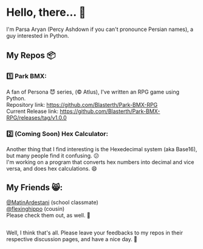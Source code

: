 # Hello, there... 👋
I'm Parsa Aryan (Percy Ashdown if you can't pronounce Persian names), a guy interested in Python.

## My Repos 📦

### 1️⃣ Park BMX:
A fan of Persona 😈 series, (©️ Atlus), I've written an RPG game using Python.  
Repository link: https://github.com/Blasterth/Park-BMX-RPG  
Current Release link: https://github.com/Blasterth/Park-BMX-RPG/releases/tag/v1.0.0

### 2️⃣ (Coming Soon) Hex Calculator:
Another thing that I find interesting is the Hexedecimal system (aka Base16), but many people find it confusing. 😕  
I'm working on a program that converts hex numbers into decimal and vice versa, and does hex calculations. 😄

## My Friends 😸:
[@MatinArdestani](https://github.com/Matin-Ardestani) (school classmate)  
[@flexinghippo](https://github.com/flexinghippo) (cousin)  
Please check them out, as well. 🙏

##

Well, I think that's all. Please leave your feedbacks to my repos in their respective discussion pages, and have a nice day. 🌻
